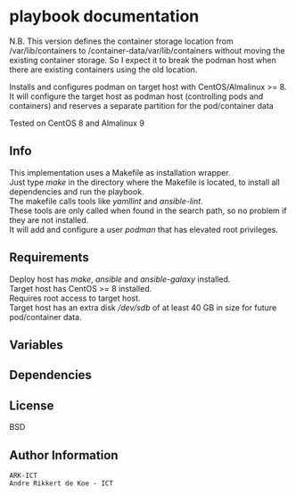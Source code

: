 playbook documentation
======================

N.B. This version defines the container storage location from /var/lib/containers to /container-data/var/lib/containers without
moving the existing container storage. So I expect it to break the podman host when there are existing containers using the old location.

Installs and configures podman on target host with CentOS/Almalinux >= 8.
It will configure the target host as podman host (controlling pods and containers) and reserves a separate partition for the pod/container data

Tested on CentOS 8 and Almalinux 9

Info
----

This implementation uses a Makefile as installation wrapper.  
Just type *make* in the directory where the Makefile is located, to install all dependencies and run the playbook.  
The makefile calls tools like *yamllint* and *ansible-lint*.  
These tools are only called when found in the search path, so no problem if they are not installed.  
It will add and configure a user *podman* that has elevated root privileges.  

Requirements
------------

Deploy host has *make*, *ansible* and *ansible-galaxy* installed.  
Target host has CentOS >= 8 installed.  
Requires root access to target host.  
Target host has an extra disk */dev/sdb* of at least 40 GB in size for future pod/container data.  

Variables
--------------

Dependencies
------------

License
-------

BSD

Author Information
------------------

    ARK-ICT
    Andre Rikkert de Koe - ICT
